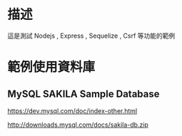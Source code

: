 # 描述
這是測試 Nodejs , Express , Sequelize , Csrf 等功能的範例

# 範例使用資料庫 

## MySQL SAKILA Sample Database

https://dev.mysql.com/doc/index-other.html

http://downloads.mysql.com/docs/sakila-db.zip
